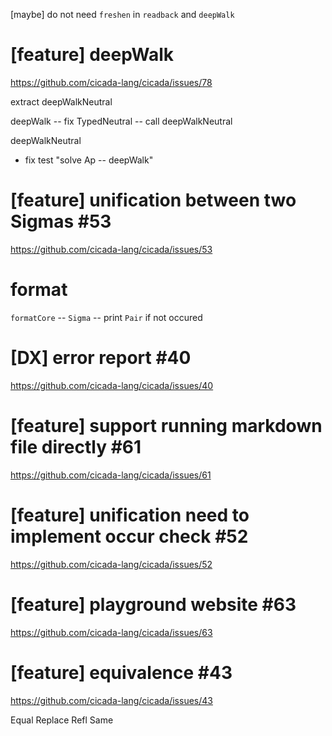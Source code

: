 [maybe] do not need `freshen` in `readback` and `deepWalk`

# [feature] deepWalk

https://github.com/cicada-lang/cicada/issues/78

extract deepWalkNeutral

deepWalk -- fix TypedNeutral -- call deepWalkNeutral

deepWalkNeutral

- fix test "solve Ap -- deepWalk"

# [feature] unification between two Sigmas #53

https://github.com/cicada-lang/cicada/issues/53

# format

`formatCore` -- `Sigma` -- print `Pair` if not occured

# [DX] error report #40

https://github.com/cicada-lang/cicada/issues/40

# [feature] support running markdown file directly #61

https://github.com/cicada-lang/cicada/issues/61

# [feature] unification need to implement occur check #52

https://github.com/cicada-lang/cicada/issues/52

# [feature] playground website #63

https://github.com/cicada-lang/cicada/issues/63

# [feature] equivalence #43

https://github.com/cicada-lang/cicada/issues/43

Equal
Replace
Refl
Same
